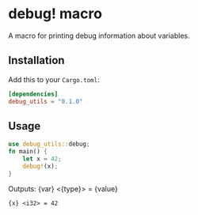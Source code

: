 # debug! macro
A macro for printing debug information about variables.

## Installation

Add this to your `Cargo.toml`:

```toml
[dependencies]
debug_utils = "0.1.0"
```

## Usage

```rust
use debug_utils::debug;
fn main() {
    let x = 42;
    debug!(x);
}
```

Outputs: {var} <{type}> = {value}
```shell
{x} <i32> = 42
```

